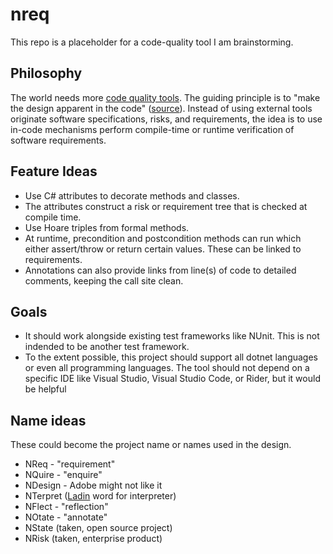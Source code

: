 # nreq

This repo is a placeholder for a code-quality tool I am brainstorming.

## Philosophy

The world needs more [code quality tools](https://www.pathsensitive.com/2021/03/developer-tools-can-be-magic-instead.html). The guiding principle is to "make the design apparent in the code" ([source](https://www.pathsensitive.com/2018/01/the-design-of-software-is-thing-apart.html)). Instead of using external tools  originate software specifications, risks, and requirements, the idea is to use in-code mechanisms perform compile-time or runtime verification of software requirements.

## Feature Ideas

- Use C# attributes to decorate methods and classes.
- The attributes construct a risk or requirement tree that is checked at compile time.
- Use Hoare triples from formal methods. 
- At runtime, precondition and postcondition methods can run which either assert/throw or return certain values. These can be linked to requirements.
- Annotations can also provide links from line(s) of code to detailed comments, keeping the call site clean. 

## Goals

- It should work alongside existing test frameworks like NUnit. This is not indended to be another test framework. 
- To the extent possible, this project should support all dotnet languages or even all programming languages. The tool should not depend on a specific IDE like Visual Studio, Visual Studio Code, or Rider, but it would be helpful

## Name ideas

These could become the project name or names used in the design.

- NReq - "requirement"
- NQuire - "enquire"
- NDesign - Adobe might not like it
- NTerpret ([Ladin](https://en.wiktionary.org/wiki/nterpret) word for interpreter)
- NFlect - "reflection"
- NOtate - "annotate"
- NState (taken, open source project)
- NRisk (taken, enterprise product)

